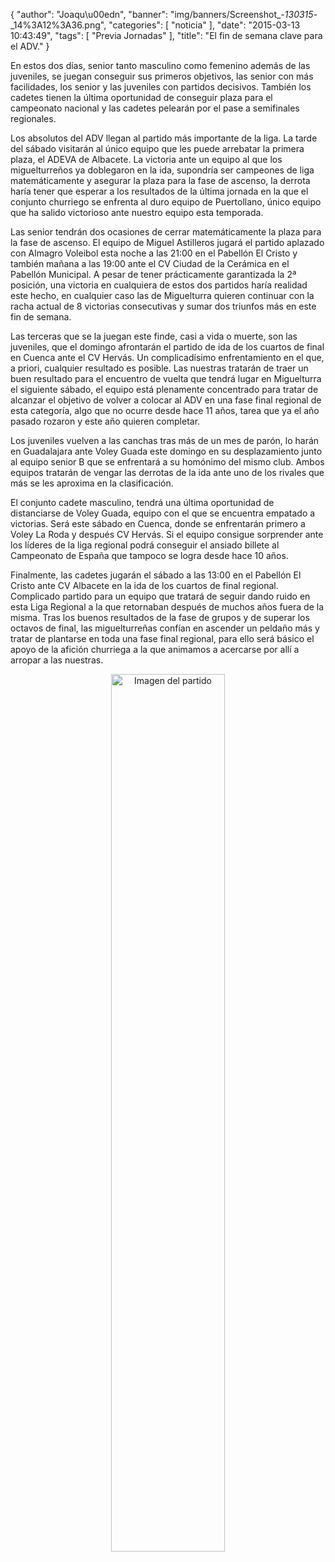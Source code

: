 {
  "author": "Joaqu\u00edn", 
  "banner": "img/banners/Screenshot_-_130315_-_14%3A12%3A36.png", 
  "categories": [
    "noticia"
  ], 
  "date": "2015-03-13 10:43:49", 
  "tags": [
    "Previa Jornadas"
  ], 
  "title": "El fin de semana clave para el ADV."
}

En estos dos días, senior tanto masculino como femenino además de las juveniles, se juegan conseguir sus primeros objetivos, las senior con más facilidades, los senior y las juveniles con partidos decisivos. También los cadetes tienen la última oportunidad de conseguir plaza para el campeonato nacional y las cadetes pelearán por el pase a semifinales regionales.

Los absolutos del ADV llegan al partido más importante de la liga. La tarde del sábado visitarán al único equipo que les puede arrebatar la primera plaza, el ADEVA de Albacete. La victoria ante un equipo al que los miguelturreños ya doblegaron en la ida, supondría ser campeones de liga matemáticamente y asegurar la plaza para la fase de ascenso, la derrota haría tener que esperar a los resultados de la última jornada en la que el conjunto churriego se enfrenta al duro equipo de Puertollano, único equipo que ha salido victorioso ante nuestro equipo esta temporada.

Las senior tendrán dos ocasiones de cerrar matemáticamente la plaza para la fase de ascenso. El equipo de Miguel Astilleros jugará el partido aplazado con Almagro Voleibol esta noche a las 21:00 en el Pabellón El Cristo y también mañana a las 19:00 ante el CV Ciudad de la Cerámica en el Pabellón Municipal. A pesar de tener prácticamente garantizada la 2ª posición, una victoria en cualquiera de estos dos partidos haría realidad este hecho, en cualquier caso las de Miguelturra quieren continuar con la racha actual de 8 victorias consecutivas y sumar dos triunfos más en este fin de semana.

Las terceras que se la juegan este finde, casi a vida o muerte, son las juveniles, que el domingo afrontarán el partido de ida de los cuartos de final en Cuenca ante el CV Hervás. Un complicadísimo enfrentamiento en el que, a priori, cualquier resultado es posible. Las nuestras tratarán de traer un buen resultado para el encuentro de vuelta que tendrá lugar en Miguelturra el siguiente sábado, el equipo está plenamente concentrado para tratar de alcanzar el objetivo de volver a colocar al ADV en una fase final regional de esta categoría, algo que no ocurre desde hace 11 años, tarea que ya el año pasado rozaron y este año quieren completar.

Los juveniles vuelven a las canchas tras más de un mes de parón, lo harán en Guadalajara ante Voley Guada este domingo en su desplazamiento junto al equipo senior B que se enfrentará a su homónimo del mismo club. Ambos equipos tratarán de vengar las derrotas de la ida ante uno de los rivales que más se les aproxima en la clasificación.

El conjunto cadete masculino, tendrá una última oportunidad de distanciarse de Voley Guada, equipo con el que se encuentra empatado a victorias. Será este sábado en Cuenca, donde se enfrentarán primero a Voley La Roda y después CV Hervás. Si el equipo consigue sorprender ante los líderes de la liga regional podrá conseguir el ansiado billete al Campeonato de España que tampoco se logra desde hace 10 años.

Finalmente, las cadetes jugarán el sábado a las 13:00 en el Pabellón El Cristo ante CV Albacete en la ida de los cuartos de final regional. Complicado partido para un equipo que tratará de seguir dando ruido en esta Liga Regional a la que retornaban después de muchos años fuera de la misma. Tras los buenos resultados de la fase de grupos y de superar los octavos de final, las miguelturreñas confían en ascender un peldaño más y tratar de plantarse en toda una fase final regional, para ello será básico el apoyo de la afición churriega a la que animamos a acercarse por allí a arropar a las nuestras.

<center>
<a target="_new" href="http://www.advmiguelturra.org/img/banners/Screenshot%20-%20130315%20-%2014%3A12%3A36.png"> 
<img alt="Imagen del partido" width="60%" align="center" src="http://www.advmiguelturra.org/img/banners/Screenshot%20-%20130315%20-%2014%3A12%3A36.png"/> </a> </center>


